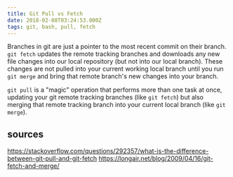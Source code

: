 ```yaml
---
title: Git Pull vs Fetch
date: 2018-02-08T03:24:53.000Z
tags: git, bash, pull, fetch
---
```


Branches in git are just a pointer to the most recent commit on their branch. `git fetch` updates the remote tracking branches and downloads any new file changes into our local repository (but not into our local branch). These changes are not pulled into your current working local branch until you run `git merge` and bring that remote branch's new changes into your branch.

`git pull` is a "magic" operation that performs more than one task at once, updating your git remote tracking branches (like `git fetch`) but also merging that remote tracking branch into your current local branch (like `git merge`).

## sources

https://stackoverflow.com/questions/292357/what-is-the-difference-between-git-pull-and-git-fetch
https://longair.net/blog/2009/04/16/git-fetch-and-merge/

